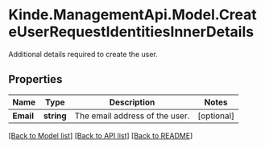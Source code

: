 # Kinde.ManagementApi.Model.CreateUserRequestIdentitiesInnerDetails
Additional details required to create the user.

## Properties

Name | Type | Description | Notes
------------ | ------------- | ------------- | -------------
**Email** | **string** | The email address of the user. | [optional] 

[[Back to Model list]](../README.md#documentation-for-models) [[Back to API list]](../README.md#documentation-for-api-endpoints) [[Back to README]](../README.md)

